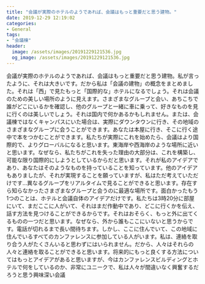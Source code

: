 ```yaml
---
title: "会議が実際のホテルのようであれば、会議はもっと重要だと思う建物。"
date: 2019-12-29 12:19:02
categories:
- General
tags:
- "会議棟"
header:
  image: /assets/images/20191229121536.jpg
  og_image: /assets/images/20191229121536.jpg
---
```


会議が実際のホテルのようであれば、会議はもっと重要だと思う建物。私が言ったように、それは大きいです。だから私は「会議の建物」の概念をまとめました。それは「西」で見たもっと「国際的な」ホテルになるでしょう。それは会議のための美しい場所のように見えます。さまざまなグループと会い、あちこちで誰がどこにいるかを確認し、他のグループと一緒に車に乗って、好きなものを見に行くのは美しいでしょう。それは国内で何かあるかもしれません。または、会議棟ではなくキャンパスにいた場合は、実際にダウンタウンに行き、その地域のさまざまなグループに会うことができます。あなたは本屋に行き、そこに行く途中で本をつかむことができます。私たちが実際にこれを始めたら、会議はより国際的で、よりグローバルになると思います。東海岸や西海岸のような場所に近いと思います。なぜなら、私たちがこれを失った理由の大部分は、これを構築し、可能な限り国際的にしようとしているからだと思います。それが私のアイデアであり、あなたはそのようなものを持っていることを知っています。他のアイデアもありましたが、それが実現することを願っていますが、私はただ考えていただけです…異なるグループをリアルタイムで見ることができると思います。存在すら知らなかったさまざまなグループと会うのに最適な場所です。面白かったもう1つのことは、ホテルと会議自体のアイデアだけです。私たちは3時20分に部屋にいて、まだここに人がいて、それはまだ作動中であり、どこに行くかを伝え、話す方法を見つけることができるからです。それはおそらく、もっと外に出てくるものの一つだと思います。なぜなら、外から誰もここにいないと思うからです。電話が切れるまで長い間待ちます。しかし、ここに住んでいて、この地域に住んでいるすべてのカンファレンスに参加している人がいます。私は、連絡を取り合う人がたくさんいると思わずにはいられません。だから、人々はそれらの人々と連絡を取ることができると思います。将来的にもっと良くする方法についてはもっとアイデアがあると思いますが、今はカンファレンスビルディングとホテルで何をしているのか、非常にユニークで、私は人々が間違いなく興奮するだろうと思う興味深い会議
